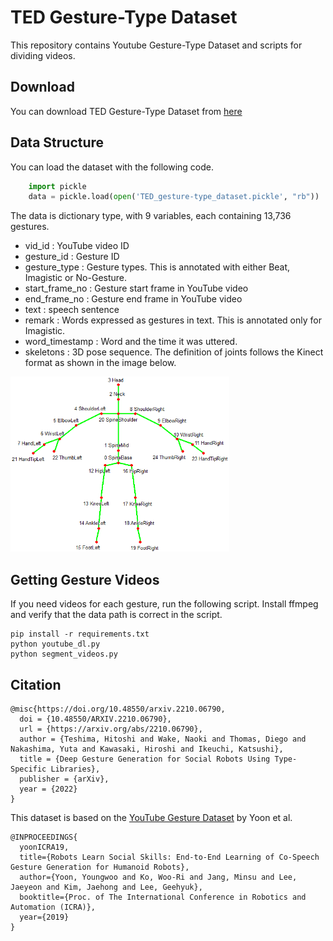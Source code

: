 # TED Gesture-Type Dataset

This repository contains Youtube Gesture-Type Dataset and scripts for dividing videos.  

## Download
You can download TED Gesture-Type Dataset from [here](https://drive.google.com/file/d/1QwXCnCPIC0TiVDY_K3Gq0iGVeYXkhvwl/view?usp=sharing)

## Data Structure
You can load the dataset with the following code.
```python
    import pickle
    data = pickle.load(open('TED_gesture-type_dataset.pickle', "rb"))
``` 

The data is dictionary type, with 9 variables, each containing 13,736 gestures.

- vid_id : YouTube video ID
- gesture_id : Gesture ID
- gesture_type : Gesture types. This is annotated with either Beat, Imagistic or No-Gesture.
- start_frame_no : Gesture start frame in YouTube video 
- end_frame_no : Gesture end frame in YouTube video 
- text  : speech sentence
- remark : Words expressed as gestures in text. This is annotated only for Imagistic.
- word_timestamp : Word and the time it was uttered.
- skeletons : 3D pose sequence. The definition of joints follows the Kinect format as shown in the image below.


<img src="./figs/The-25-joints-of-a-MS-Kinect-Skeleton.png" width="350">

## Getting Gesture Videos
If you need videos for each gesture, run the following script.
Install ffmpeg and verify that the data path is correct in the script.

```
pip install -r requirements.txt
python youtube_dl.py 
python segment_videos.py
``` 

## Citation 
```
@misc{https://doi.org/10.48550/arxiv.2210.06790,
  doi = {10.48550/ARXIV.2210.06790},
  url = {https://arxiv.org/abs/2210.06790},
  author = {Teshima, Hitoshi and Wake, Naoki and Thomas, Diego and Nakashima, Yuta and Kawasaki, Hiroshi and Ikeuchi, Katsushi},
  title = {Deep Gesture Generation for Social Robots Using Type-Specific Libraries},
  publisher = {arXiv},
  year = {2022}
}
```
This dataset is based on the [YouTube Gesture Dataset](https://github.com/youngwoo-yoon/youtube-gesture-dataset) by Yoon et al.
```
@INPROCEEDINGS{
  yoonICRA19,
  title={Robots Learn Social Skills: End-to-End Learning of Co-Speech Gesture Generation for Humanoid Robots},
  author={Yoon, Youngwoo and Ko, Woo-Ri and Jang, Minsu and Lee, Jaeyeon and Kim, Jaehong and Lee, Geehyuk},
  booktitle={Proc. of The International Conference in Robotics and Automation (ICRA)},
  year={2019}
}
```
